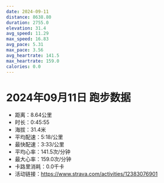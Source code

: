 ```yaml
---
date: 2024-09-11
distance: 8638.80
duration: 2755.0
elevation: 31.4
avg_speed: 11.29
max_speed: 16.83
avg_pace: 5.31
max_pace: 3.56
avg_heartrate: 141.5
max_heartrate: 159.0
calories: 0.0
---
```


# 2024年09月11日 跑步数据

- 距离：8.64公里
- 时长：0:45:55
- 海拔：31.4米
- 平均配速：5:18/公里
- 最快配速：3:33/公里
- 平均心率：141.5次/分钟
- 最大心率：159.0次/分钟
- 卡路里消耗：0.0千卡
- 活动链接：https://www.strava.com/activities/12383076901
